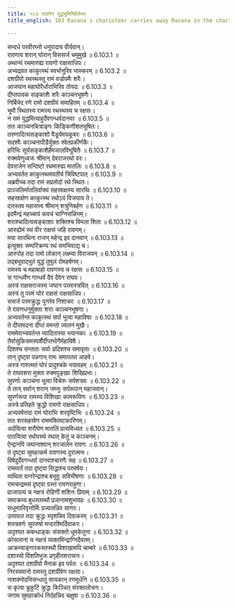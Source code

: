 ```yaml
---
title: १०३ रावणेन युद्धभूमिनिर्वर्तनम्
title_english: 103 Ravana s charioteer carries away Ravana in the chariot

---
```


<div class="audioEmbed"  caption="श्रीराम-हरिसीताराममूर्ति-घनपाठिभ्यां वचनम्" src="https://archive.org/download/Ramayana-recitation-Sriram-harisItArAmamUrti-Ghanapaati-v2/Kanda_6/Kanda_6_YK-102-Ravana_gets_severely_hurt_0.mp3"></div>

सन्दधे परवीरघ्नो धनुरादाय वीर्यवान्।  
रावणाय शरान् घोरान् विससर्ज चमूमुखे ॥ 6.103.1 ॥   
अथान्यं रथमारुह्य रावणो राक्षसाधिपः।  
अभ्यद्रवत काकुत्स्थं स्वर्भानुरिव भास्करम् ॥ 6.103.2 ॥   
दशग्रीवो रथस्थस्तु रामं वज्रोपमैः शरैः।  
आजघान महाघोरैर्धाराभिरिव तोयदः ॥ 6.103.3 ॥   
दीप्तपावक सङ्काशैः शरैः काञ्चनभूषणैः।  
निर्बिभेद रणे रामो दशग्रीवं समाहितम् ॥ 6.103.4 ॥   
भूमौ स्थितस्य रामस्य रथस्थस्य च रक्षसः।  
न समं युद्धमित्याहुर्देवगन्धर्वदानवाः ॥ 6.103.5 ॥   
ततः काञ्चनचित्राङ्गः किङ्किणीशतभूषितः।  
तरुणादित्यसङ्काशो वैडूर्यमयकूबरः ॥ 6.103.6 ॥   
सदश्वैः काञ्चनापीडैर्युक्तः श्वेतप्रकीर्णकैः।  
हरिभिः सूर्यसङ्काशैर्हेमजालविभूषितैः ॥ 6.103.7 ॥   
रुक्मवेणुध्वजः श्रीमान् देवराजरथो वरः।  
देवराजेन सन्दिष्टो रथमारुह्य मातलिः ॥ 6.103.8 ॥   
अभ्यवर्तत काकुत्स्थमवतीर्य त्रिविष्टपात् ॥ 6.103.9 ॥   
अब्रवीच्च तदा रामं सप्रतोदो रथे स्थितः।  
प्राञ्जलिर्मातलिर्वाक्यं सहस्राक्षस्य सारथिः ॥ 6.103.10 ॥   
सहस्राक्षेण काकुत्स्थ रथोऽयं विजयाय ते।  
दत्तस्तव महासत्त्व श्रीमान् शत्रुनिबर्हण ॥ 6.103.11 ॥   
इदमैन्द्रं महच्चापं कवचं चाग्निसन्निभम्।  
शराश्चादित्यसङ्काशाः शक्तिश्च विमला शिता ॥ 6.103.12 ॥   
आरुह्येमं रथं वीर राक्षसं जहि रावणम्।  
मया सारथिना राजन् महेन्द्र इव दानवान् ॥ 6.103.13 ॥   
इत्युक्तः सम्परिक्रम्य रथं समभिवाद्य च।  
आरुरोह तदा रामो लोकान् लक्ष्म्या विराजयन् ॥ 6.103.14 ॥   
तद्बभूवाद्भुतं युद्धं तुमुलं रोमहर्षणम्।  
रामस्य च महाबाहो रावणस्य च रक्षसः ॥ 6.103.15 ॥   
स गान्धर्वेण गान्धर्वं दैवं दैवेन राघवः।  
अस्त्रं राक्षसराजस्य जघान परमास्त्रवित् ॥ 6.103.16 ॥   
अस्त्रं तु परमं घोरं राक्षसं राक्षसाधिपः।  
ससर्ज परमक्रुद्धः पुनरेव निशाचरः ॥ 6.103.17 ॥   
ते रावणधनुर्मुक्ताः शराः काञ्चनभूषणाः।  
अभ्यवर्तन्त काकुत्स्थं सर्पा भूत्वा महाविषाः ॥ 6.103.18 ॥   
ते दीप्तवदना दीप्तं वमन्तो ज्वलनं मुखैः।  
राममेवाभ्यवर्तन्त व्यादितास्या भयानकाः ॥ 6.103.19 ॥   
तैर्वासुकिसमस्पर्शैर्दीप्तभोगैर्महाविषैः।  
दिशश्च सन्तताः सर्वाः प्रदिशश्च समावृताः ॥ 6.103.20 ॥   
तान् दृष्ट्वा पन्नगान् रामः समापतत आहवे।  
अस्त्रं गारुत्मतं घोरं प्रादुश्चके भयावहम् ॥ 6.103.21 ॥   
ते राघवशरा मुक्ता रुक्मपुङ्खाः शिखिप्रभाः।  
सुपर्णाः काञ्चना भूत्वा विचेरुः सर्पशत्रवः ॥ 6.103.22 ॥   
ते तान् सर्वान् शरान् जघ्नुः सर्परूपान् महाजवान्।  
सुपर्णरूपा रामस्य विशिखाः कामरूपिणः ॥ 6.103.23 ॥   
अस्त्रे प्रतिहते क्रुद्धो रावणो राक्षसाधिपः।  
अभ्यवर्षत्तदा रामं घोराभिः शरवृष्टिभिः ॥ 6.103.24 ॥   
ततः शरसहस्रेण राममक्लिष्टकारिणम्।  
अर्दयित्वा शरौघेण मातलिं प्रत्यविध्यत ॥ 6.103.25 ॥   
पातयित्वा रथोपस्थे रथात् केतुं च काञ्चनम्।  
ऐन्द्रानपि जघानाश्वान् शरजालेन रावणः ॥ 6.103.26 ॥   
तं दृष्ट्वा सुमहत्कर्म रावणस्य दुरात्मनः।  
विषेदुर्देवगन्धर्वा दानवाश्चारणैः सह ॥ 6.103.27 ॥   
राममार्तं तदा दृष्ट्वा सिद्धाश्च परमर्षयः।  
व्यथिता वानरेन्द्राश्च बभूवुः सविभीषणाः ॥ 6.103.28 ॥   
रामचन्द्रमसं दृष्ट्वा ग्रस्तं रावणराहुणा।  
प्राजापत्यं च नक्षत्रं रोहिणीं शशिनः प्रियाम् ॥ 6.103.29 ॥   
समाक्रम्य बुधस्तस्थौ प्रजानामशुभावहः ॥ 6.103.30 ॥   
सधूमपरिवृत्तोर्मिः प्रज्वलन्निव सागरः।  
उत्पपात तदा क्रुद्धः स्पृशन्निव दिवाकरम् ॥ 6.103.31 ॥   
शस्त्रवर्णः सुपरुषो मन्दरश्मिर्दिवाकरः।  
अदृश्यत कबन्धाङ्कः संसक्तो धूमकेतुना ॥ 6.103.32 ॥   
कोसलानां च नक्षत्रं व्यक्तमिन्द्राग्निदैवतम्।  
आक्रम्याङ्गारकस्तस्थौ विशाखामपि चाम्बरे ॥ 6.103.33 ॥   
दशास्यो विंशतिभुजः प्रगृहीतशरासनः।  
अदृश्यत दशग्रीवो मैनाक इव पर्वतः ॥ 6.103.34 ॥   
निरस्यमानो रामस्तु दशग्रीवेण रक्षसा।  
नाशक्नोदभिसन्धातुं सायकान् रणमूर्धनि ॥ 6.103.35 ॥   
स कृत्वा भ्रुकुटिं क्रुद्धः किञ्चित् संरक्तलोचनः।  
जगाम सुमहाक्रोधं निर्दहन्निव चक्षुषा ॥ 6.103.36 ॥   
